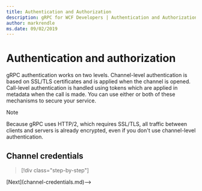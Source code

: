 ```yaml
---
title: Authentication and Authorization
description: gRPC for WCF Developers | Authentication and Authorization
author: markrendle
ms.date: 09/02/2019
---
```


# Authentication and authorization

gRPC authentication works on two levels. Channel-level authentication is based on SSL/TLS certificates and is applied when the channel is opened. Call-level authentication is handled using tokens which are applied in metadata when the call is made. You can use either or both of these mechanisms to secure your service.

> [!NOTE]
> Because gRPC uses HTTP/2, which requires SSL/TLS, all traffic between clients and servers is already encrypted, even if you don't use channel-level authentication.

## Channel credentials

>[!div class="step-by-step"]
<!-->[Next](channel-credentials.md)-->

